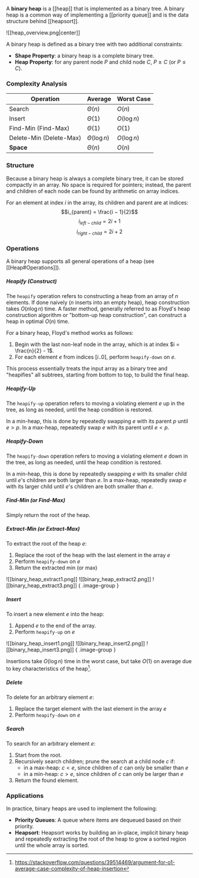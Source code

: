 A **binary heap** is a [[heap]] that is implemented as a binary tree. A binary heap is a common way of implementing a [[priority queue]] and is the data structure behind [[heapsort]].

![[heap_overview.png|center]]

A binary heap is defined as a binary tree with two additional constraints:
- **Shape Property**: a binary heap is a complete binary tree.
- **Heap Property**: for any parent node $P$ and child node $C$, $P \geq C$ (or $P \leq C$).

### Complexity Analysis

| Operation               | Average     | Worst Case  |
| ----------------------- | ----------- | ----------- |
| Search                  | $Θ(n)$       | $O(n)$      |
| Insert                  | $Θ(1)$       | $O(\log n)$  |
| Find-Min (Find-Max)     | $Θ(1)$       | $O(1)$      |
| Delete-Min (Delete-Max) | $Θ(\log n)$   | $O(\log n)$ |
| **Space**               | $Θ(n)$       | $O(n)$      |

### Structure

Because a binary heap is always a complete binary tree, it can be stored compactly in an array. No space is required for pointers; instead, the parent and children of each node can be found by arithmetic on array indices.

For an element at index $i$ in the array, its children and parent are at indices:
$$i_{parent} = \frac{i − 1}{2}$$
$$i_{left-child} = 2i + 1$$
$$i_{right-child} = 2i + 2$$

### Operations

A binary heap supports all general operations of a heap (see [[Heap#Operations]]).

##### Heapify (Construct)

The `heapify` operation refers to constructing a heap from an array of $n$ elements. If done naively ($n$ inserts into an empty heap), heap construction takes $O(n \log n)$ time. A faster method, generally referred to as Floyd's heap construction algorithm or "bottom-up heap construction", can construct a heap in optimal $O(n)$ time.

For a binary heap, Floyd's method works as follows:
1. Begin with the last non-leaf node in the array, which is at index $i = \frac{n}{2} - 1$.
2. For each element $e$ from indices $[i..0]$, perform `heapify-down` on $e$.

This process essentially treats the input array as a binary tree and "heapifies" all subtrees, starting from bottom to top, to build the final heap.

##### Heapify-Up

The `heapify-up` operation refers to moving a violating element $e$ up in the tree, as long as needed, until the heap condition is restored.

In a min-heap, this is done by repeatedly swapping $e$ with its parent $p$ until $e > p$. In a max-heap, repeatedly swap $e$ with its parent until $e < p$.

##### Heapify-Down

The `heapify-down` operation refers to moving a violating element $e$ down in the tree, as long as needed, until the heap condition is restored.

In a min-heap, this is done by repeatedly swapping $e$ with its smaller child until $e$'s children are both larger than $e$. In a max-heap, repeatedly swap $e$ with its larger child until $e$'s children are both smaller than $e$.

##### Find-Min (or Find-Max)

Simply return the root of the heap.

##### Extract-Min (or Extract-Max)

To extract the root of the heap $e$:
1. Replace the root of the heap with the last element in the array $e$ 
2. Perform `heapify-down` on $e$ 
3. Return the extracted min (or max)

![[binary_heap_extract1.png]]
![[binary_heap_extract2.png]]
![[binary_heap_extract3.png]]
 { .image-group }

##### Insert

To insert a new element $e$ into the heap:
1. Append $e$ to the end of the array.
2. Perform `heapify-up` on $e$ 

![[binary_heap_insert1.png]]
![[binary_heap_insert2.png]]
![[binary_heap_insert3.png]]
 { .image-group }
 
Insertions take $O(\log n)$ time in the worst case, but take $O(1)$ on average due to key characteristics of the heap[^1].

##### Delete

To delete for an arbitrary element $e$:
1. Replace the target element with the last element in the array $e$ 
2. Perform `heapify-down` on $e$ 

##### Search

To search for an arbitrary element $e$:
1. Start from the root.
2. Recursively search children; prune the search at a child node $c$ if:
    - in a max-heap: $c < e$, since children of $c$ can only be smaller than $e$
    - in a min-heap: $c > e$, since children of $c$ can only be larger than $e$
3. Return the found element.

### Applications

In practice, binary heaps are used to implement the following:
- **Priority Queues**: A queue where items are dequeued based on their priority.
- **Heapsort**: Heapsort works by building an in-place, implicit binary heap and repeatedly extracting the root of the heap to grow a sorted region until the whole array is sorted.


[^1]: https://stackoverflow.com/questions/39514469/argument-for-o1-average-case-complexity-of-heap-insertion
